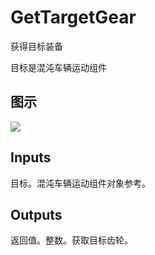 # GetTargetGear

获得目标装备

目标是混沌车辆运动组件

## 图示

![]($-20221218-19035248.png)

## Inputs

目标。混沌车辆运动组件对象参考。  

## Outputs

返回值。整数。获取目标齿轮。
